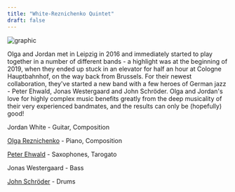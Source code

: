 ```yaml
---
title: "White-Reznichenko Quintet"
draft: false
---
```


![graphic](/olgajordan.jpg)

Olga and Jordan met in Leipzig in 2016 and immediately started to play together in a number of different bands - a highlight was at the beginning of 2019, when they ended up stuck in an elevator for half an hour at Cologne Hauptbahnhof, on the way back from Brussels. For their newest collaboration, they've started a new band with a few heroes of German jazz - Peter Ehwald, Jonas Westergaard and John Schröder. Olga and Jordan's love for highly complex music benefits greatly from the deep musicality of their very experienced bandmates, and the results can only be (hopefully) good!

Jordan White - Guitar, Composition

[Olga Reznichenko](https://www.olgareznichenko.com/) - Piano, Composition

[Peter Ehwald](https://www.peter-ehwald.net/) - Saxophones, Tarogato

Jonas Westergaard - Bass

[John Schröder](https://john-schroeder.de/) - Drums
